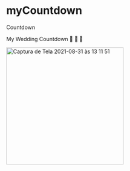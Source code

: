 # myCountdown
Countdown

My Wedding Countdown 👰 💜 🤵

<img width="310" alt="Captura de Tela 2021-08-31 às 13 11 51" src="https://user-images.githubusercontent.com/44561732/131538437-e193edac-60bd-48c0-9158-8e09809ce08d.png">
